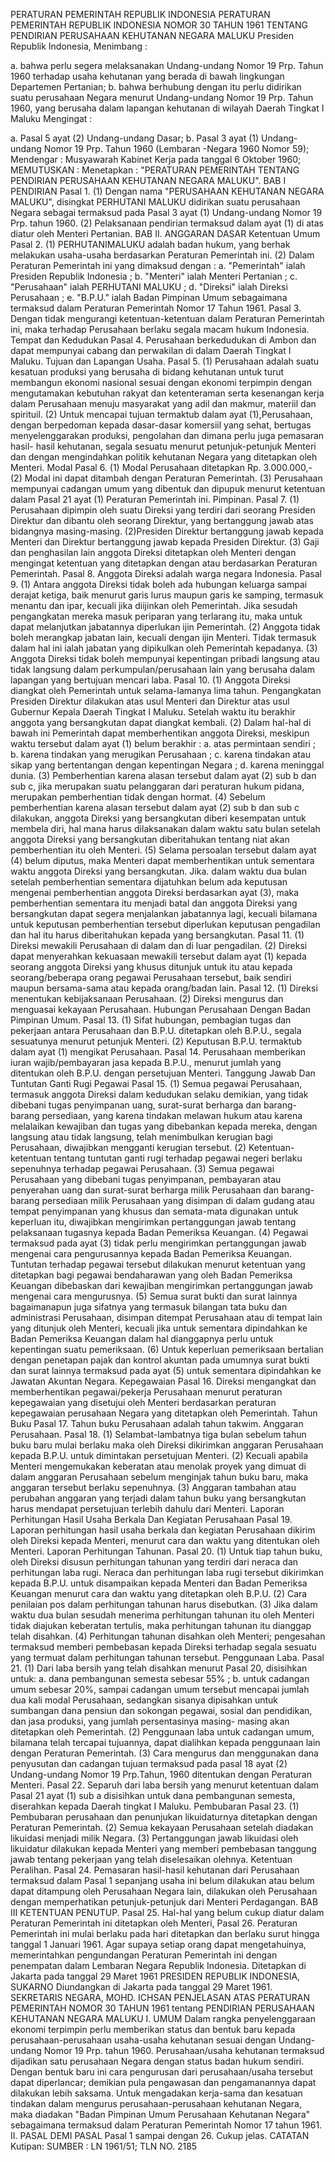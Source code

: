  PERATURAN PEMERINTAH REPUBLIK INDONESIA PERATURAN PEMERINTAH REPUBLIK INDONESIA NOMOR 30 TAHUN 1961 TENTANG PENDIRIAN PERUSAHAAN KEHUTANAN NEGARA MALUKU Presiden Republik Indonesia,
Menimbang :

a. bahwa perlu segera melaksanakan Undang-undang Nomor 19 Prp. Tahun 1960 terhadap usaha kehutanan yang berada di bawah lingkungan Departemen Pertanian;
b. bahwa berhubung dengan itu perlu didirikan suatu perusahaan Negara menurut Undang-undang Nomor 19 Prp. Tahun 1960, yang berusaha dalam lapangan kehutanan di wilayah Daerah Tingkat I Maluku
Mengingat :

a. Pasal 5 ayat (2) Undang-undang Dasar;
b. Pasal 3 ayat (1) Undang-undang Nomor 19 Prp. Tahun 1960 (Lembaran -Negara 1960 Nomor 59); Mendengar : Musyawarah Kabinet Kerja pada tanggal 6 Oktober 1960;
MEMUTUSKAN :
 Menetapkan : "PERATURAN PEMERINTAH TENTANG PENDIRIAN PERUSAHAAN KEHUTANAN NEGARA MALUKU".
BAB I PENDIRIAN Pasal 1.
(1) Dengan nama "PERUSAHAAN KEHUTANAN NEGARA MALUKU", disingkat PERHUTANI MALUKU didirikan suatu perusahaan Negara sebagai termaksud pada Pasal 3 ayat (1) Undang-undang Nomor 19 Prp. tahun 1960.
(2) Pelaksanaan pendirian termaksud dalam ayat (1) di atas diatur oleh Menteri Pertanian. BAB II. ANGGARAN DASAR Ketentuan Umum Pasal 2.
(1) PERHUTANIMALUKU adalah badan hukum, yang berhak melakukan usaha-usaha berdasarkan Peraturan Pemerintah ini.
(2) Dalam Peraturan Pemerintah ini yang dimaksud dengan :
a. "Pemerintah" ialah Presiden Republik Indonesia ;
b. "Menteri" ialah Menteri Pertanian ;
c. "Perusahaan" ialah PERHUTANI MALUKU ;
d. "Direksi" ialah Direksi Perusahaan ;
e. "B.P.U." ialah Badan Pimpinan Umum sebagaimana termaksud dalam Peraturan Pemerintah Nomor 17 Tahun 1961. Pasal 3. Dengan tidak mengurangi ketentuan-ketentuan dalam Peraturan Pemerintah ini, maka terhadap Perusahaan berlaku segala macam hukum Indonesia. Tempat dan Kedudukan Pasal 4. Perusahaan berkedudukan di Ambon dan dapat mempunyai cabang dan perwakilan di dalam Daerah Tingkat I Maluku. Tujuan dan Lapangan Usaha. Pasal 5.
(1) Perusahaan adalah suatu kesatuan produksi yang berusaha di bidang kehutanan untuk turut membangun ekonomi nasional sesuai dengan ekonomi terpimpin dengan mengutamakan kebutuhan rakyat dan ketenteraman serta kesenangan kerja dalam Perusahaan menuju masyarakat yang adil dan makmur, materiil dan spirituil.
(2) Untuk mencapai tujuan termaktub dalam ayat (1),Perusahaan, dengan berpedoman kepada dasar-dasar komersiil yang sehat, bertugas menyelenggarakan produksi, pengolahan dan dimana perlu juga pemasaran hasil- hasil kehutanan, segala sesuatu menurut petunjuk-petunjuk Menteri dan dengan mengindahkan politik kehutanan Negara yang ditetapkan oleh Menteri. Modal Pasal 6.
(1) Modal Perusahaan ditetapkan Rp. 3.000.000,- (2) Modal ini dapat ditambah dengan Peraturan Pemerintah.
(3) Perusahaan mempunyai cadangan umum yang dibentuk dan dipupuk menurut ketentuan dalam Pasal 21 ayat (1) Peraturan Pemerintah ini. Pimpinan. Pasal 7.
(1) Perusahaan dipimpin oleh suatu Direksi yang terdiri dari seorang Presiden Direktur dan dibantu oleh seorang Direktur, yang bertanggung jawab atas bidangnya masing-masing.
(2)Presiden Direktur bertanggung jawab kepada Menteri dan Direktur bertanggung jawab kepada Presiden Direktur.
(3) Gaji dan penghasilan lain anggota Direksi ditetapkan oleh Menteri dengan mengingat ketentuan yang ditetapkan dengan atau berdasarkan Peraturan Pemerintah. Pasal 8. Anggota Direksi adalah warga negara Indonesia. Pasal 9.
(1) Antara anggota Direksi tidak boleh ada hubungan keluarga sampai derajat ketiga, baik menurut garis lurus maupun garis ke samping, termasuk menantu dan ipar, kecuali jika diijinkan oleh Pemerintah. Jika sesudah pengangkatan mereka masuk periparan yang terlarang itu, maka untuk dapat melanjutkan jabatannya diperlukan ijin Pemerintah.
(2) Anggota tidak boleh merangkap jabatan lain, kecuali dengan ijin Menteri. Tidak termasuk dalam hal ini ialah jabatan yang dipikulkan oleh Pemerintah kepadanya.
(3) Anggota Direksi tidak boleh mempunyai kepentingan pribadi langsung atau tidak langsung dalam perkumpulan/perusahaan lain yang berusaha dalam lapangan yang bertujuan mencari laba. Pasal 10.
(1) Anggota Direksi diangkat oleh Pemerintah untuk selama-lamanya lima tahun. Pengangkatan Presiden Direktur dilakukan atas usul Menteri dan Direktur atas usul Gubernur Kepala Daerah Tingkat I Maluku. Setelah waktu itu berakhir anggota yang bersangkutan dapat diangkat kembali.
(2) Dalam hal-hal di bawah ini Pemerintah dapat memberhentikan anggota Direksi, meskipun waktu tersebut dalam ayat (1) belum berakhir :
a. atas permintaan sendiri ;
b. karena tindakan yang merugikan Perusahaan ;
c. karena tindakan atau sikap yang bertentangan dengan kepentingan Negara ;
d. karena meninggal dunia.
(3) Pemberhentian karena alasan tersebut dalam ayat (2) sub b dan sub c, jika merupakan suatu pelanggaran dari peraturan hukum pidana, merupakan pemberhentian tidak dengan hormat.
(4) Sebelum pemberhentian karena alasan tersebut dalam ayat (2) sub b dan sub c dilakukan, anggota Direksi yang bersangkutan diberi kesempatan untuk membela diri, hal mana harus dilaksanakan dalam waktu satu bulan setelah anggota Direksi yang bersangkutan diberitahukan tentang niat akan pemberhentian itu oleh Menteri.
(5) Selama persoalan tersebut dalam ayat (4) belum diputus, maka Menteri dapat memberhentikan untuk sementara waktu anggota Direksi yang bersangkutan. Jika. dalam waktu dua bulan setelah pemberhentian sementara dijatuhkan belum ada keputusan mengenai pemberhentian anggota Direksi berdasarkan ayat (3), maka pemberhentian sementara itu menjadi batal dan anggota Direksi yang bersangkutan dapat segera menjalankan jabatannya lagi, kecuali bilamana untuk keputusan pemberhentian tersebut diperlukan keputusan pengadilan dan hal itu harus diberitahukan kepada yang bersangkutan. Pasal 11.
(1) Direksi mewakili Perusahaan di dalam dan di luar pengadilan.
(2) Direksi dapat menyerahkan kekuasaan mewakili tersebut dalam ayat (1) kepada seorang anggota Direksi yang khusus ditunjuk untuk itu atau kepada seorang/beberapa orang pegawai Perusahaan tersebut, baik sendiri maupun bersama-sama atau kepada orang/badan lain. Pasal 12.
(1) Direksi menentukan kebijaksanaan Perusahaan.
(2) Direksi mengurus dan menguasai kekayaan Perusahaan. Hubungan Perusahaan Dengan Badan Pimpinan Umum. Pasal 13.
(1) Sifat hubungan, pembagian tugas dan pekerjaan antara Perusahaan dan B.P.U. ditetapkan oleh B.P.U., segala sesuatunya menurut petunjuk Menteri.
(2) Keputusan B.P.U. termaktub dalam ayat (1) mengikat Perusahaan. Pasal 14. Perusahaan memberikan iuran wajib/pembayaran jasa kepada B.P.U., menurut jumlah yang ditentukan oleh B.P.U. dengan persetujuan Menteri. Tanggung Jawab Dan Tuntutan Ganti Rugi Pegawai Pasal 15.
(1) Semua pegawai Perusahaan, termasuk anggota Direksi dalam kedudukan selaku demikian, yang tidak dibebani tugas penyimpanan uang, surat-surat berharga dan barang-barang persediaan, yang karena tindakan melawan hukum atau karena melalaikan kewajiban dan tugas yang dibebankan kepada mereka, dengan langsung atau tidak langsung, telah menimbulkan kerugian bagi Perusahaan, diwajibkan mengganti kerugian tersebut.
(2) Ketentuan-ketentuan tentang tuntutan ganti rugi terhadap pegawai negeri berlaku sepenuhnya terhadap pegawai Perusahaan.
(3) Semua pegawai Perusahaan yang dibebani tugas penyimpanan, pembayaran atau penyerahan uang dan surat-surat berharga milik Perusahaan dan barang- barang persediaan milik Perusahaan yang disimpan di dalam gudang atau tempat penyimpanan yang khusus dan semata-mata digunakan untuk keperluan itu, diwajibkan mengirimkan pertanggungan jawab tentang pelaksanaan tugasnya kepada Badan Pemeriksa Keuangan.
(4) Pegawai termaksud pada ayat (3) tidak perlu mengirimkan pertanggungan jawab mengenai cara pengurusannya kepada Badan Pemeriksa Keuangan. Tuntutan terhadap pegawai tersebut dilakukan menurut ketentuan yang ditetapkan bagi pegawai bendaharawan yang oleh Badan Pemeriksa Keuangan dibebaskan dari kewajiban mengirimkan pertanggungan jawab mengenai cara mengurusnya.
(5) Semua surat bukti dan surat lainnya bagaimanapun juga sifatnya yang termasuk bilangan tata buku dan administrasi Perusahaan, disimpan ditempat Perusahaan atau di tempat lain yang ditunjuk oleh Menteri, kecuali jika untuk sementara dipindahkan ke Badan Pemeriksa Keuangan dalam hal dianggapnya perlu untuk kepentingan suatu pemeriksaan.
(6) Untuk keperluan pemeriksaan bertalian dengan penetapan pajak dan kontrol akuntan pada umumnya surat bukti dan surat lainnya termaksud pada ayat (5) untuk sementara dipindahkan ke Jawatan Akuntan Negara. Kepegawaian Pasal 16. Direksi mengangkat dan memberhentikan pegawai/pekerja Perusahaan menurut peraturan kepegawaian yang disetujui oleh Menteri berdasarkan peraturan kepegawaian perusahaan Negara yang ditetapkan oleh Pemerintah. Tahun Buku Pasal 17. Tahun buku Perusahaan adalah tahun takwim. Anggaran Perusahaan. Pasal 18.
(1) Selambat-lambatnya tiga bulan sebelum tahun buku baru mulai berlaku maka oleh Direksi dikirimkan anggaran Perusahaan kepada B.P.U. untuk dimintakan persetujuan Menteri.
(2) Kecuali apabila Menteri mengemukakan keberatan atau menolak proyek yang dimuat di dalam anggaran Perusahaan sebelum menginjak tahun buku baru, maka anggaran tersebut berlaku sepenuhnya.
(3) Anggaran tambahan atau perubahan anggaran yang terjadi dalam tahun buku yang bersangkutan harus mendapat persetujuan terlebih dahulu dari Menteri. Laporan Perhitungan Hasil Usaha Berkala Dan Kegiatan Perusahaan Pasal 19. Laporan perhitungan hasil usaha berkala dan kegiatan Perusahaan dikirim oleh Direksi kepada Menteri, menurut cara dan waktu yang ditentukan oleh Menteri. Laporan Perhitungan Tahunan. Pasal 20.
(1) Untuk tiap tahun buku, oleh Direksi disusun perhitungan tahunan yang terdiri dari neraca dan perhitungan laba rugi. Neraca dan perhitungan laba rugi tersebut dikirimkan kepada B.P.U. untuk disampaikan kepada Menteri dan Badan Pemeriksa Keuangan menurut cara dan waktu yang ditetapkan oleh B.P.U.
(2) Cara penilaian pos dalam perhitungan tahunan harus disebutkan.
(3) Jika dalam waktu dua bulan sesudah menerima perhitungan tahunan itu oleh Menteri tidak diajukan keberatan tertulis, maka perhitungan tahunan itu dianggap telah disahkan.
(4) Perhitungan tahunan disahkan oleh Menteri; pengesahan termaksud memberi pembebasan kepada Direksi terhadap segala sesuatu yang termuat dalam perhitungan tahunan tersebut. Penggunaan Laba. Pasal 21.
(1) Dari laba bersih yang telah disahkan menurut Pasal 20, disisihkan untuk:
a. dana pembangunan semesta sebesar 55% ;
b. untuk cadangan umum sebesar 20%, sampai cadangan umum tersebut mencapai jumlah dua kali modal Perusahaan, sedangkan sisanya dipisahkan untuk sumbangan dana pensiun dan sokongan pegawai, sosial dan pendidikan, dan jasa produksi, yang jumlah persentasinya masing- masing akan ditetapkan oleh Pemerintah.
(2) Penggunaan laba untuk cadangan umum, bilamana telah tercapai tujuannya, dapat dialihkan kepada penggunaan lain dengan Peraturan Pemerintah.
(3) Cara mengurus dan menggunakan dana penyusutan dan cadangan tujuan termaksud pada pasal 18 ayat (2) Undang-undang Nomor 19 Prp.Tahun, 1960 ditentukan dengan Peraturan Menteri. Pasal 22. Separuh dari laba bersih yang menurut ketentuan dalam Pasal 21 ayat (1) sub a disisihkan untuk dana pembangunan semesta, diserahkan kepada Daerah tingkat I Maluku. Pembubaran Pasal 23.
(1) Pembubaran perusahaan dan penunjukan likuidaturnya ditetapkan dengan Peraturan Pemerintah.
(2) Semua kekayaan Perusahaan setelah diadakan likuidasi menjadi milik Negara.
(3) Pertanggungan jawab likuidasi oleh likuidatur dilakukan kepada Menteri yang memberi pembebasan tanggung jawab tentang pekerjaan yang telah diselesaikan olehnya. Ketentuan Peralihan. Pasal 24. Pemasaran hasil-hasil kehutanan dari Perusahaan termaksud dalam Pasal 1 sepanjang usaha ini belum dilakukan atau belum dapat ditampung oleh Perusahaan Negara lain, dilakukan oleh Perusahaan dengan memperhatikan petunjuk-petunjuk dari Menteri Perdagangan.
BAB III KETENTUAN PENUTUP. Pasal 25. Hal-hal yang belum cukup diatur dalam Peraturan Pemerintah ini ditetapkan oleh Menteri, Pasal 26. Peraturan Pemerintah ini mulai berlaku pada hari ditetapkan dan berlaku surut hingga tanggal 1 Januari 1961. Agar supaya setiap orang dapat mengetahuinya, memerintahkan pengundangan Peraturan Pemerintah ini dengan penempatan dalam Lembaran Negara Republik Indonesia. Ditetapkan di Jakarta pada tanggal 29 Maret 1961 PRESIDEN REPUBLIK INDONESIA, SUKARNO Diundangkan di Jakarta pada tanggal 29 Maret 1961. SEKRETARIS NEGARA, MOHD. ICHSAN PENJELASAN ATAS PERATURAN PEMERINTAH NOMOR 30 TAHUN 1961 tentang PENDIRIAN PERUSAHAAN KEHUTANAN NEGARA MALUKU I. UMUM Dalam rangka penyelenggaraan ekonomi terpimpin perlu memberikan status dan bentuk baru kepada perusahaan-perusahaan usaha-usaha kehutanan sesuai dengan Undang-undang Nomor 19 Prp. tahun 1960. Perusahaan/usaha kehutanan termaksud dijadikan satu perusahaan Negara dengan status badan hukum sendiri. Dengan bentuk baru ini cara pengurusan dari perusahaan/usaha tersebut dapat diperlancar; demikian pula pengawasan dan pengamanannya dapat dilakukan lebih saksama. Untuk mengadakan kerja-sama dan kesatuan tindakan dalam mengurus perusahaan-perusahaan kehutanan Negara, maka diadakan "Badan Pimpinan Umum Perusahaan Kehutanan Negara" sebagaimana termaksud dalam Peraturan Pemerintah Nomor 17 tahun 1961. II. PASAL DEMI PASAL Pasal 1 sampai dengan 26. Cukup jelas. CATATAN Kutipan: SUMBER : LN 1961/51; TLN NO. 2185